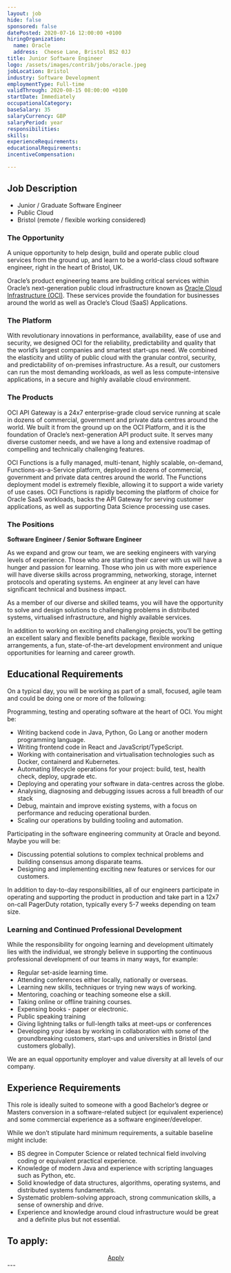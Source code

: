 ```yaml
---
layout: job
hide: false
sponsored: false
datePosted: 2020-07-16 12:00:00 +0100
hiringOrganization:
  name: Oracle
  address:  Cheese Lane, Bristol BS2 0JJ
title: Junior Software Engineer
logo: /assets/images/contrib/jobs/oracle.jpeg
jobLocation: Bristol
industry: Software Development
employmentType: Full-time
validThrough: 2020-08-15 08:00:00 +0100
startDate: Immediately
occupationalCategory:
baseSalary: 35
salaryCurrency: GBP
salaryPeriod: year
responsibilities:
skills:
experienceRequirements:
educationalRequirements:
incentiveCompensation:

---
```


## Job Description
- Junior / Graduate Software Engineer
- Public Cloud
- Bristol (remote / flexible working considered)

### The Opportunity

A unique opportunity to help design, build and operate public cloud services from the ground up, and learn to be a world-class cloud software engineer, right in the heart of Bristol, UK.

Oracle’s product engineering teams are building critical services within Oracle’s next-generation public cloud infrastructure known as [Oracle Cloud Infrastructure (OCI)](https://docs.cloud.oracle.com/iaas/Content/home.htm). These services provide the foundation for businesses around the world as well as Oracle’s Cloud (SaaS) Applications.

### The Platform

With revolutionary innovations in performance, availability, ease of use and security, we designed OCI for the reliability, predictability and quality that the world’s largest companies and smartest start-ups need. We combined the elasticity and utility of public cloud with the granular control, security, and predictability of on-premises infrastructure. As a result, our customers can run the most demanding workloads, as well as less compute-intensive applications, in a secure and highly available cloud environment.

### The Products

OCI API Gateway is a 24x7 enterprise-grade cloud service running at scale in dozens of commercial, government and private data centres around the world. We built it from the ground up on the OCI Platform, and it is the foundation of Oracle’s next-generation API product suite. It serves many diverse customer needs, and we have a long and extensive roadmap of compelling and technically challenging features.

OCI Functions is a fully managed, multi-tenant, highly scalable, on-demand, Functions-as-a-Service platform, deployed in dozens of commercial, government and private data centres around the world. The Functions deployment model is extremely flexible, allowing it to support a wide variety of use cases. OCI Functions is rapidly becoming the platform of choice for Oracle SaaS workloads, backs the API Gateway for serving customer applications, as well as supporting Data Science processing use cases.

### The Positions

**Software Engineer / Senior Software Engineer**

As we expand and grow our team, we are seeking engineers with varying levels of experience. Those who are starting their career with us will have a hunger and passion for learning. Those who join us with more experience will have diverse skills across programming, networking, storage, internet protocols and operating systems. An engineer at any level can have significant technical and business impact.

As a member of our diverse and skilled teams, you will have the opportunity to solve and design solutions to challenging problems in distributed systems, virtualised infrastructure, and highly available services.

In addition to working on exciting and challenging projects, you’ll be getting an excellent salary and flexible benefits package, flexible working arrangements, a fun, state-of-the-art development environment and unique opportunities for learning and career growth.

## Educational Requirements
On a typical day, you will be working as part of a small, focused, agile team and could be doing one or more of the following:

Programming, testing and operating software at the heart of OCI. You might be:
- Writing backend code in Java, Python, Go Lang or another modern programming language.
- Writing frontend code in React and JavaScript/TypeScript.
- Working with containerisation and virtualisation technologies such as Docker, containerd and Kubernetes.
- Automating lifecycle operations for your project: build, test, health check, deploy, upgrade etc.
- Deploying and operating your software in data-centres across the globe.
- Analysing, diagnosing and debugging issues across a full breadth of our stack
- Debug, maintain and improve existing systems, with a focus on performance and reducing operational burden.
- Scaling our operations by building tooling and automation.

Participating in the software engineering community at Oracle and beyond. Maybe you will be:
- Discussing potential solutions to complex technical problems and building consensus among disparate teams.
- Designing and implementing exciting new features or services for our customers.

In addition to day-to-day responsibilities, all of our engineers participate in operating and supporting the product in production and take part in a 12x7 on-call PagerDuty rotation, typically every 5-7 weeks depending on team size.

### Learning and Continued Professional Development

While the responsibility for ongoing learning and development ultimately lies with the individual, we strongly believe in supporting the continuous professional development of our teams in many ways, for example:
- Regular set-aside learning time.
- Attending conferences either locally, nationally or overseas.
- Learning new skills, techniques or trying new ways of working.
- Mentoring, coaching or teaching someone else a skill.
- Taking online or offline training courses.
- Expensing books - paper or electronic.
- Public speaking training
- Giving lightning talks or full-length talks at meet-ups or conferences
- Developing your ideas by working in collaboration with some of the groundbreaking customers, start-ups and universities in Bristol (and customers globally).

We are an equal opportunity employer and value diversity at all levels of our company.

## Experience Requirements
This role is ideally suited to someone with a good Bachelor’s degree or Masters conversion in a software-related subject (or equivalent experience) and some commercial experience as a software engineer/developer.

While we don’t stipulate hard minimum requirements, a suitable baseline might include:
- BS degree in Computer Science or related technical field involving coding or equivalent practical experience.
- Knowledge of modern Java and experience with scripting languages such as Python, etc.
- Solid knowledge of data structures, algorithms, operating systems, and distributed systems fundamentals.
- Systematic problem-solving approach, strong communication skills, a sense of ownership and drive.
- Experience and knowledge around cloud infrastructure would be great and a definite plus but not essential.

## To apply:

<div class="to-apply" style="text-align: center">
  <a class="btn btn--dark" style="margin: 20px" href="mailto:ioana-madalina.patrichi@oracle.com">
    Apply
  </a>
</div>
---
